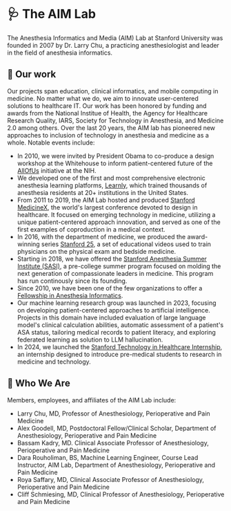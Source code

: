 # 🩺 The AIM Lab
The Anesthesia Informatics and Media (AIM) Lab at Stanford University was founded in 2007 by Dr. Larry Chu, a practicing anesthesiologist and leader in the field of anesthesia informatics.

## 🏥 Our work
Our projects span education, clinical informatics, and mobile computing in medicine. No matter what we do, we aim to innovate user-centered solutions to healthcare IT. Our work has been honored by funding and awards from the National Institue of Health, the Agency for Healthcare Research Quality, IARS, Society for Technology in Anesthesia, and Medicine 2.0 among others. Over the last 20 years, the AIM lab has pioneered new approaches to inclusion of technology in anesthesia and medicine as a whole. Notable events include:

- In 2010, we were invited by President Obama to co-produce a design workshop at the Whitehouse to inform patient-centered future of the [AllOfUs](https://allofus.nih.gov) initiative at the NIH.
- We developed one of the first and most comprehensive electronic anesthesia learning platforms, [Learnly](https://learnly.org), which trained thousands of anesthesia residents at 20+ institutions in the United States.
- From 2011 to 2019, the AIM Lab hosted and produced [Stanford MedicineX](https://medicinex.stanford.edu), the world's largest conference devoted to design in healthcare. It focused on emerging technology in medicine, utilizing a unique patient-centered approach innovation, and served as one of the first examples of coproduction in a medical context.
- In 2016, with the department of medicine, we produced the award-winning series [Stanford 25](https://stanfordmedicine25.stanford.edu), a set of educational videos used to train physicians on the physical exam and bedside medicine.
- Starting in 2018, we have offered the [Stanford Anesthesia Summer Institute (SASI)](https://med.stanford.edu/anesthesia/education/SASI.html), a pre-college summer program focused on molding the next generation of compassionate leaders in medicine. This program has run continously since its founding.
- Since 2010, we have been one of the few organizations to offer a [Fellowship in Anesthesia Informatics](https://aim.stanford.edu/stanford-anesthesia-informatics-fellowship/).   
- Our machine learning research group was launched in 2023, focusing on developing patient-centered approaches to artificial intelligence. Projects in this domain have included evaluation of large language model's clinical calculation abilities, automatic assessment of a patient's ASA status, tailoring medical records to patient literacy, and exploring federated learning as solution to LLM hallucination.
- In 2024, we launched the [Stanford Technology in Healthcare Internship](https://med.stanford.edu/anesthesia/education/SASI/bridges-to-success1.html), an internship designed to introduce pre-medical students to research in medicine and technology. 

## 🌈 Who We Are
Members, employees, and affiliates of the AIM Lab include:

- Larry Chu, MD, Professor of Anesthesiology, Perioperative and Pain Medicine
- Alex Goodell, MD, Postdoctoral Fellow/Clinical Scholar, Department of Anesthesiology, Perioperative and Pain Medicine
- Bassam Kadry, MD. Clinical Associate Professor of Anesthesiology, Perioperative and Pain Medicine
- Dara Rouholiman, BS, Machine Learning Engineer, Course Lead Instructor, AIM Lab, Department of Anesthesiology, Perioperative and Pain Medicine
- Roya Saffary, MD, Clinical Associate Professor of Anesthesiology, Perioperative and Pain Medicine
- Cliff Schmiesing, MD, Clinical Professor of Anesthesiology, Perioperative and Pain Medicine
